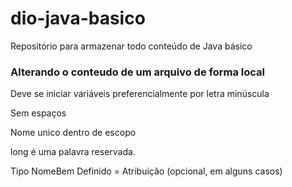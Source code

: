# dio-java-basico
Repositório para armazenar todo conteúdo de Java básico

### Alterando o conteudo de um arquivo de forma local

Deve se iniciar variáveis preferencialmente por letra minúscula

Sem espaços

Nome unico dentro de escopo

long é uma palavra reservada.

Tipo NomeBem Definido = Atribuição (opcional, em alguns casos)